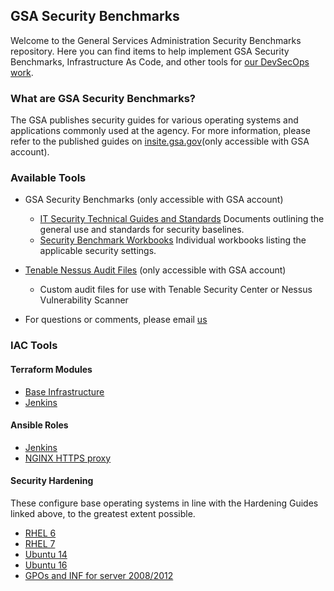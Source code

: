 ## GSA Security Benchmarks

Welcome to the General Services Administration Security Benchmarks repository. Here you can find items to help implement GSA Security Benchmarks, Infrastructure As Code, and other tools for [our DevSecOps work](https://tech.gsa.gov/guides/dev_sec_ops_guide/).

### What are GSA Security Benchmarks?

The GSA publishes security guides for various operating systems and applications commonly used at the agency. For more information, please refer to the published guides on [insite.gsa.gov](https://insite.gsa.gov/portal/content/627210)(only accessible with GSA account).  

### Available Tools

* GSA Security Benchmarks (only accessible with GSA account)
    * [IT Security Technical Guides and Standards](https://insite.gsa.gov/portal/content/627210) Documents outlining the general use and standards for security baselines.
    * [Security Benchmark Workbooks](https://drive.google.com/drive/folders/0BwLUd26GHbxibTFROVdoSk1RNUE) Individual workbooks listing the applicable security settings.

* [Tenable Nessus Audit Files](https://drive.google.com/drive/folders/0BwLUd26GHbxiT1hMVUtRTGNKZjg) (only accessible with GSA account)
    * Custom audit files for use with Tenable Security Center or Nessus Vulnerability Scanner

* For questions or comments, please email [us](ise-guides@gsa.gov)

### IAC Tools

#### Terraform Modules

* [Base Infrastructure](https://github.com/GSA/DevSecOps-Infrastructure)
* [Jenkins](https://github.com/GSA/jenkins-deploy)

#### Ansible Roles

* [Jenkins](https://github.com/GSA/jenkins-deploy)
* [NGINX HTTPS proxy](https://github.com/GSA/ansible-https-proxy)

#### Security Hardening

These configure base operating systems in line with the Hardening Guides linked above, to the greatest extent possible.
* [RHEL 6](https://github.com/GSA/ansible-os-rhel-6)
* [RHEL 7](https://github.com/GSA/ansible-os-rhel-7)
* [Ubuntu 14](https://github.com/GSA/ansible-os-ubuntu-14)
* [Ubuntu 16](https://github.com/GSA/ansible-os-ubuntu-16)
* [GPOs and INF for server 2008/2012](https://github.com/GSA/ISE-Security-Benchmark-GPOs)
